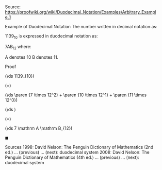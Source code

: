 # 

Source: https://proofwiki.org/wiki/Duodecimal_Notation/Examples/Arbitrary_Example_1

Example of Duodecimal Notation
The number written in decimal notation as:

$1139_{10}$
is expressed in duodecimal notation as:

$7 \mathrm A \mathrm B_{12}$
where:

$\mathrm A$ denotes $10$
$\mathrm B$ denotes $11$.


Proof













\(\ds 1139_{10}\)

\(=\)







\(\ds \paren {7 \times 12^2} + \paren {10 \times 12^1} + \paren {11 \times 12^0}\)




















\(\ds \)

\(=\)







\(\ds 7 \mathrm A \mathrm B_{12}\)









$\blacksquare$


Sources
1998: David Nelson: The Penguin Dictionary of Mathematics (2nd ed.) ... (previous) ... (next): duodecimal system
2008: David Nelson: The Penguin Dictionary of Mathematics (4th ed.) ... (previous) ... (next): duodecimal system




